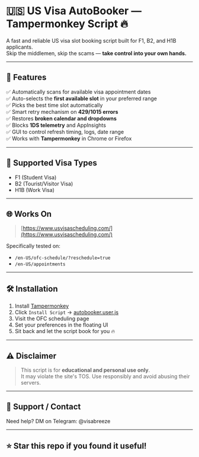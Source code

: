 # 🇺🇸 US Visa AutoBooker — Tampermonkey Script 🔥

A fast and reliable US visa slot booking script built for F1, B2, and H1B applicants.  
Skip the middlemen, skip the scams — **take control into your own hands.**

---

## 🚀 Features

✅ Automatically scans for available visa appointment dates  
✅ Auto-selects the **first available slot** in your preferred range  
✅ Picks the best time slot automatically  
✅ Smart retry mechanism on **429/1015 errors**  
✅ Restores **broken calendar and dropdowns**  
✅ Blocks **1DS telemetry** and AppInsights  
✅ GUI to control refresh timing, logs, date range  
✅ Works with **Tampermonkey** in Chrome or Firefox

---

## 🎯 Supported Visa Types

- F1 (Student Visa)  
- B2 (Tourist/Visitor Visa)  
- H1B (Work Visa)

---

## 🌐 Works On

> [https://www.usvisascheduling.com/](https://www.usvisascheduling.com/)

Specifically tested on:
- `/en-US/ofc-schedule/?reschedule=true`
- `/en-US/appointments`

---

## 🛠️ Installation

1. Install [Tampermonkey](https://www.tampermonkey.net/)
2. Click `Install Script` → [autobooker.user.js](./autobooker.user.js)
3. Visit the OFC scheduling page
4. Set your preferences in the floating UI
5. Sit back and let the script book for you 🔥

---

## ⚠️ Disclaimer

> This script is for **educational and personal use only**.  
> It may violate the site's TOS. Use responsibly and avoid abusing their servers.

---

## 💬 Support / Contact

Need help? DM on Telegram: @visabreeze

---

## ⭐ Star this repo if you found it useful!
